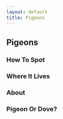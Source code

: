 ```yaml
---
layout: default
title: Pigeons
---
```


## Pigeons

### How To Spot

### Where It Lives

### About

### Pigeon Or Dove?
